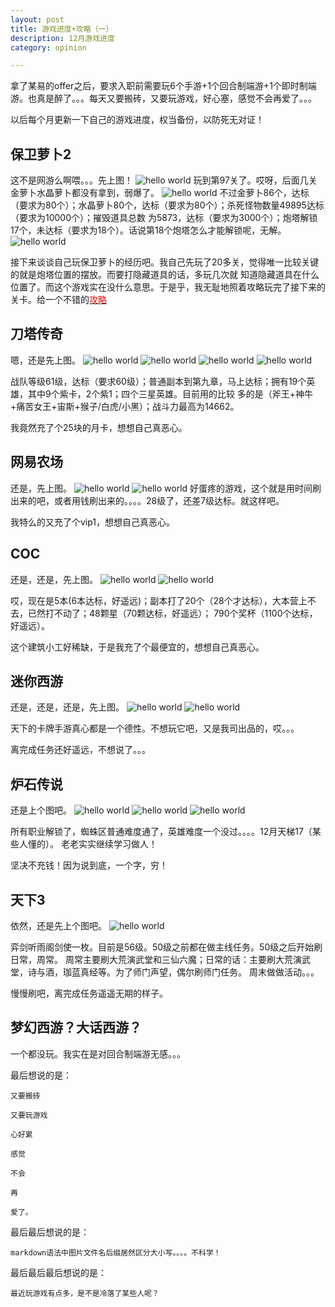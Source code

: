 ```yaml
---
layout: post
title: 游戏进度+攻略（一）
description: 12月游戏进度 
category: opinion

---
```


拿了某易的offer之后，要求入职前需要玩6个手游+1个回合制端游+1个即时制端游。也真是醉了。。。每天又要搬砖，又要玩游戏，好心塞，感觉不会再爱了。。。

以后每个月更新一下自己的游戏进度，权当备份，以防死无对证！

## 保卫萝卜2

这不是网游么啊喂。。。先上图！
![hello world](http://bigwavelet.github.io/images/post/baoweiluobo_3.PNG)
玩到第97关了。哎呀，后面几关金萝卜水晶萝卜都没有拿到，弱爆了。
![hello world](http://bigwavelet.github.io/images/post/baoweiluobo_2.PNG)
不过金萝卜86个，达标（要求为80个）；水晶萝卜80个，达标（要求为80个）；杀死怪物数量49895达标（要求为10000个）；摧毁道具总数
为5873，达标（要求为3000个）；炮塔解锁17个，未达标（要求为18个）。话说第18个炮塔怎么才能解锁呢，无解。
![hello world](http://bigwavelet.github.io/images/post/baoweiluobo_1.PNG)

接下来谈谈自己玩保卫萝卜的经历吧。我自己先玩了20多关，觉得唯一比较关键的就是炮塔位置的摆放。而要打隐藏道具的话，多玩几次就
知道隐藏道具在什么位置了。而这个游戏实在没什么意思。于是乎，我无耻地照着攻略玩完了接下来的关卡。给一个不错的[<font color='red'>攻略</font>](http://pan.baidu.com/share/link?shareid=463130&uk=487907638)

## 刀塔传奇

嗯，还是先上图。
![hello world](http://bigwavelet.github.io/images/post/daota_1.PNG)
![hello world](http://bigwavelet.github.io/images/post/daota_2.PNG)
![hello world](http://bigwavelet.github.io/images/post/daota_3.PNG)
![hello world](http://bigwavelet.github.io/images/post/daota_4.PNG)

战队等级61级，达标（要求60级）；普通副本到第九章，马上达标；拥有19个英雄，其中9个紫卡，2个紫1；四个三星英雄。目前用的比较
多的是（斧王+神牛+痛苦女王+宙斯+猴子/白虎/小黑）；战斗力最高为14662。

我竟然充了个25块的月卡，想想自己真恶心。

## 网易农场

还是，先上图。
![hello world](http://bigwavelet.github.io/images/post/nongchang_1.PNG)
![hello world](http://bigwavelet.github.io/images/post/nongchang_2.PNG)
好蛋疼的游戏，这个就是用时间刷出来的吧，或者用钱刷出来的。。。。28级了，还差7级达标。就这样吧。

我特么的又充了个vip1，想想自己真恶心。

## COC
还是，还是，先上图。
![hello world](http://bigwavelet.github.io/images/post/coc_1.PNG)
![hello world](http://bigwavelet.github.io/images/post/coc_2.PNG)

哎，现在是5本(6本达标，好遥远)；副本打了20个（28个才达标），大本营上不去，已然打不动了；48颗星（70颗达标，好遥远）；
790个奖杯（1100个达标，好遥远）。

这个建筑小工好稀缺，于是我充了个最便宜的，想想自己真恶心。


## 迷你西游
还是，还是，还是，先上图。
![hello world](http://bigwavelet.github.io/images/post/xiyou_1.PNG)
![hello world](http://bigwavelet.github.io/images/post/xiyou_2.PNG)

天下的卡牌手游真心都是一个德性。不想玩它吧，又是我司出品的，哎。。。

离完成任务还好遥远，不想说了。。。

## 炉石传说

还是上个图吧。
![hello world](http://bigwavelet.github.io/images/post/hs_1.png)
![hello world](http://bigwavelet.github.io/images/post/hs_2.png)
![hello world](http://bigwavelet.github.io/images/post/hs_3.png)

所有职业解锁了，蜘蛛区普通难度通了，英雄难度一个没过。。。。12月天梯17（某些人懂的）。
老老实实继续学习做人！

坚决不充钱！因为说到底，一个字，穷！

## 天下3

依然，还是先上个图吧。
![hello world](http://bigwavelet.github.io/images/post/tx3.png)

弈剑听雨阁剑使一枚。目前是56级。50级之前都在做主线任务。50级之后开始刷日常，周常。
周常主要刷大荒演武堂和三仙六魔；日常的话：主要刷大荒演武堂，诗与酒，珈蓝真经等。为了师门声望，偶尔刷师门任务。
周末做做活动。。。

慢慢刷吧，离完成任务遥遥无期的样子。

## 梦幻西游？大话西游？

一个都没玩。我实在是对回合制端游无感。。。


最后想说的是：
	
	又要搬砖
	
	又要玩游戏
	
	心好累
	
	感觉
	
	不会
	
	再
	
	爱了。

	
最后最后想说的是：

	markdown语法中图片文件名后缀居然区分大小写。。。。不科学！

最后最后最后想说的是：

	最近玩游戏有点多，是不是冷落了某些人呢？